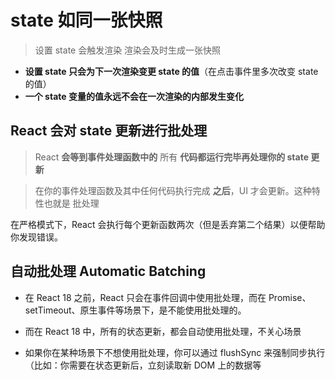 # state 如同一张快照

> 设置 state 会触发渲染
> 渲染会及时生成一张快照

-   **设置 state 只会为下一次渲染变更 state 的值**（在点击事件里多次改变 state 的值）
-   **一个 state 变量的值永远不会在一次渲染的内部发生变化**

## React 会对 state 更新进行批处理

> React **会等到事件处理函数中的** 所有 **代码都运行完毕再处理你的 state 更新**

> 在你的事件处理函数及其中任何代码执行完成 **之后**，UI 才会更新。这种特性也就是 批处理

在严格模式下，React 会执行每个更新函数两次（但是丢弃第二个结果）以便帮助你发现错误。

## 自动批处理 Automatic Batching

-   在 React 18 之前，React 只会在事件回调中使用批处理，而在 Promise、setTimeout、原生事件等场景下，是不能使用批处理的。

-   而在 React 18 中，所有的状态更新，都会自动使用批处理，不关心场景
-   如果你在某种场景下不想使用批处理，你可以通过 flushSync 来强制同步执行（比如：你需要在状态更新后，立刻读取新 DOM 上的数据等
